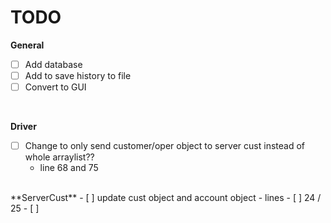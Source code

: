 # TODO
**General**
- [ ] Add database
- [ ] Add to save history to file
- [ ] Convert to GUI
<br/>

**Driver**
- [ ] Change to only send customer/oper object to server cust instead of whole arraylist??
  - line 68 and 75
<br/>
**ServerCust**
- [ ] update cust object and account object
  - lines
    - [ ] 24 / 25
    - [ ] 
